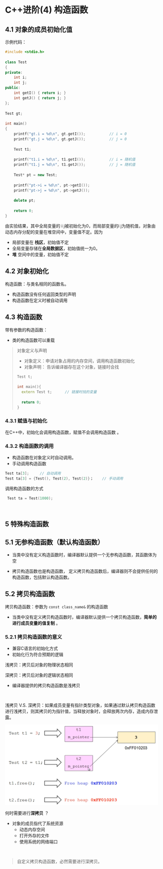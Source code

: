# C++进阶(4) 构造函数

## 4.1 对象的成员初始化值

示例代码：

```C++
#include <stdio.h>

class Test
{
private:
    int i;
    int j;
public:
    int getI() { return i; }
    int getJ() { return j; }
};

Test gt;

int main()
{
    printf("gt.i = %d\n", gt.getI());			// i = 0
    printf("gt.j = %d\n", gt.getJ());			// j = 0
    
    Test t1;
    
    printf("t1.i = %d\n", t1.getI());			// i = 随机值
    printf("t1.j = %d\n", t1.getJ());			// j = 随机值
    
    Test* pt = new Test;
    
    printf("pt->i = %d\n", pt->getI());
    printf("pt->j = %d\n", pt->getJ());
    
    delete pt;
    
    return 0;
}

```

由实验结果，其中全局变量的 i j被初始化为0，而局部变量的i j为随机值，对象由动态内存分配的变量在堆空间中，变量值不定。因为

- 局部变量在 **栈区**，初始值不定
- 全局变量存储在**全局数据区**，初始值统一为0。
- **堆** 空间中的变量，初始值不定

## 4.2 对象初始化

构造函数：与类名相同的函数名。

- 构造函数没有任何返回类型的声明
- 构造函数在定义时被自动调用



## 4.3 构造函数

带有参数的构造函数：

- 类的构造函数可以重载

> 对象定义与声明
>
> - 对象定义：申请对象占用的内存空间，调用构造函数初始化
> - 对象声明： 告诉编译器存在这个对象，链接时会找
>
> ```C++
> Test t;
> 
> int main(){
>   extern Test t;		// 链接时找的变量
>   
>   return 0;
> }
> ```



### 4.3.1 赋值与初始化

在C++中，初始化会调用构造函数，赋值不会调用构造函数  。



### 4.3.2 构造函数的调用

- 构造函数在对象定义时自动调用。
- 手动调用构造函数

```C++
Test ta[3]; 	// 自动调用
Test ta[3] = {Test(), Test(2), Test(2)}；	// 手动调用
```

调用构造函数的方式

```C++
 Test ta = Test(1000); 
```

</br>

## 5 特殊构造函数

## 5.1 无参构造函数（默认构造函数）

- 当类中没有定义构造函数时，编译器默认提供一个无参构造函数，其函数体为空

  

- 拷贝构造函数也是构造函数， 定义拷贝构造函数后，编译器则不会提供任何的构造函数，包括默认构造函数。

## 5.2 拷贝构造函数

拷贝构造函数：参数为 `const class_name&` 的构造函数

- 当类中没有定义拷贝构造函数时，编译器默认提供一个拷贝构造函数，**简单的进行成员变量的值复制** 。

### 5.2.1 拷贝构造函数的意义

- 兼容C语言的初始化方式
- 初始化行为符合预期的逻辑

浅拷贝：拷贝后对象的物理状态相同

深拷贝：拷贝后对象的逻辑状态相同

- 编译器提供的拷贝构造函数是浅拷贝

</br>

浅拷贝 V.S. 深拷贝：如果成员变量有指针类型对象，如果通过默认拷贝构造函数进行浅拷贝，则其拷贝的为指针值，当释放对象时，会释放两次内存，造成内存泄露。

<img src="images/image-20201003085352771.png" alt="image-20201003085352771" style="zoom:50%;" />

何时需要进行**深拷贝** ？

- 对象的成员指代了系统资源
  - 动态内存空间
  - 打开外存的文件
  - 使用系统的网络端口

</br>

> 自定义拷贝构造函数，必然需要进行深拷贝。

 





















